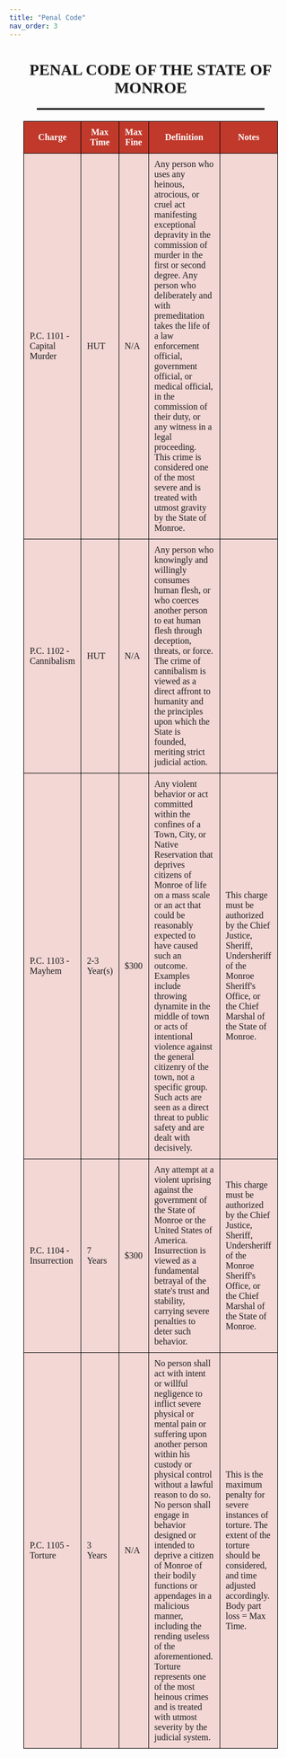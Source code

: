 ```yaml
---
title: "Penal Code"
nav_order: 3
---
```


<div style="text-align: center;">

# <span style="font-family: 'Georgia', serif; font-weight: bold; text-transform: uppercase;">Penal Code of the State of Monroe</span>

<hr style="border: 1px solid #000; width: 80%; margin: 20px auto;">

<table style="width: 90%; margin: 20px auto; border-collapse: collapse; font-family: 'Georgia', serif;">
  <thead>
    <tr style="background-color: #c0392b; color: #fff;">
      <th style="border: 1px solid #000; padding: 10px;">Charge</th>
      <th style="border: 1px solid #000; padding: 10px;">Max Time</th>
      <th style="border: 1px solid #000; padding: 10px;">Max Fine</th>
      <th style="border: 1px solid #000; padding: 10px;">Definition</th>
      <th style="border: 1px solid #000; padding: 10px;">Notes</th>
    </tr>
  </thead>
  <tbody>
    <tr style="background-color: #f2d7d5;">
      <td style="border: 1px solid #000; padding: 10px;">P.C. 1101 - Capital Murder</td>
      <td style="border: 1px solid #000; padding: 10px;">HUT</td>
      <td style="border: 1px solid #000; padding: 10px;">N/A</td>
      <td style="border: 1px solid #000; padding: 10px;">Any person who uses any heinous, atrocious, or cruel act manifesting exceptional depravity in the commission of murder in the first or second degree. Any person who deliberately and with premeditation takes the life of a law enforcement official, government official, or medical official, in the commission of their duty, or any witness in a legal proceeding. This crime is considered one of the most severe and is treated with utmost gravity by the State of Monroe.</td>
      <td style="border: 1px solid #000; padding: 10px;"></td>
    </tr>
    <tr style="background-color: #f2d7d5;">
      <td style="border: 1px solid #000; padding: 10px;">P.C. 1102 - Cannibalism</td>
      <td style="border: 1px solid #000; padding: 10px;">HUT</td>
      <td style="border: 1px solid #000; padding: 10px;">N/A</td>
      <td style="border: 1px solid #000; padding: 10px;">Any person who knowingly and willingly consumes human flesh, or who coerces another person to eat human flesh through deception, threats, or force. The crime of cannibalism is viewed as a direct affront to humanity and the principles upon which the State is founded, meriting strict judicial action.</td>
      <td style="border: 1px solid #000; padding: 10px;"></td>
    </tr>
    <tr style="background-color: #f2d7d5;">
      <td style="border: 1px solid #000; padding: 10px;">P.C. 1103 - Mayhem</td>
      <td style="border: 1px solid #000; padding: 10px;">2-3 Year(s)</td>
      <td style="border: 1px solid #000; padding: 10px;">$300</td>
      <td style="border: 1px solid #000; padding: 10px;">Any violent behavior or act committed within the confines of a Town, City, or Native Reservation that deprives citizens of Monroe of life on a mass scale or an act that could be reasonably expected to have caused such an outcome. Examples include throwing dynamite in the middle of town or acts of intentional violence against the general citizenry of the town, not a specific group. Such acts are seen as a direct threat to public safety and are dealt with decisively.</td>
      <td style="border: 1px solid #000; padding: 10px;">This charge must be authorized by the Chief Justice, Sheriff, Undersheriff of the Monroe Sheriff's Office, or the Chief Marshal of the State of Monroe.</td>
    </tr>
    <tr style="background-color: #f2d7d5;">
      <td style="border: 1px solid #000; padding: 10px;">P.C. 1104 - Insurrection</td>
      <td style="border: 1px solid #000; padding: 10px;">7 Years</td>
      <td style="border: 1px solid #000; padding: 10px;">$300</td>
      <td style="border: 1px solid #000; padding: 10px;">Any attempt at a violent uprising against the government of the State of Monroe or the United States of America. Insurrection is viewed as a fundamental betrayal of the state's trust and stability, carrying severe penalties to deter such behavior.</td>
      <td style="border: 1px solid #000; padding: 10px;">This charge must be authorized by the Chief Justice, Sheriff, Undersheriff of the Monroe Sheriff's Office, or the Chief Marshal of the State of Monroe.</td>
    </tr>
    <tr style="background-color: #f2d7d5;">
      <td style="border: 1px solid #000; padding: 10px;">P.C. 1105 - Torture</td>
      <td style="border: 1px solid #000; padding: 10px;">3 Years</td>
      <td style="border: 1px solid #000; padding: 10px;">N/A</td>
      <td style="border: 1px solid #000; padding: 10px;">No person shall act with intent or willful negligence to inflict severe physical or mental pain or suffering upon another person within his custody or physical control without a lawful reason to do so. No person shall engage in behavior designed or intended to deprive a citizen of Monroe of their bodily functions or appendages in a malicious manner, including the rending useless of the aforementioned. Torture represents one of the most heinous crimes and is treated with utmost severity by the judicial system.</td>
      <td style="border: 1px solid #000; padding: 10px;">This is the maximum penalty for severe instances of torture. The extent of the torture should be considered, and time adjusted accordingly. Body part loss = Max Time.</td>
    </tr>
  </tbody>
</table>

</div>
